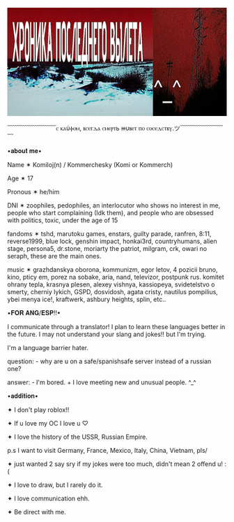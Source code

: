  ![Model](https://github.com/KOMMERCHESKYY/kommercheskyy/blob/main/1000300959222222.png)


  ﹋﹋﹋﹋﹋﹋﹋﹋ⲥ ⲕⲁύⲫⲟⲙ, ⲃⲥⲉⲅⲇⲁ ⲥⲙⲉⲣⲧь ⲿυⲃⲉⲧ ⲡⲟ ⲥⲟⲥⲉⲇⲥⲧⲃⲩ.ツ﹋﹋﹋﹋﹋﹋﹋﹋

   •𝐚𝐛𝐨𝐮𝐭 𝐦𝐞•

Name ✶ Komiloj(n) / Kommerchesky (Komi or Kommerch)

Age ✶ 17

Pronous ✶ he/him

DNI ✶ zoophiles, pedophiles, an interlocutor who shows no interest in me, people who start complaining (Idk them), and people who are obsessed with politics, toxic, under the age of 15

fandoms ✶ tshd, marutoku games, enstars, guilty parade, ranfren, 8:11, reverse1999, blue lock, genshin impact, honkai3rd, countryhumans, alien stage, persona5, dr.stone, moriarty the patriot, milgram, crk, owari no seraph, these are the main ones.

music ✶ grazhdanskya oborona, kommunizm, egor letov, 4 pozicii bruno, kino, pticy em, porez na sobake, aria, nand, televizor, postpunk rus. komitet ohrany tepla, krasnya plesen, alexey vishnya, kassiopeya, svidetelstvo o smerty, cherniy lykich, GSPD, dosvidosh, agata cristy, nautilus pompilius, ybei menya ice!, kraftwerk, ashbury heights, splin, etc..


•𝐅𝐎𝐑 𝐀𝐍𝐆/𝐄𝐒𝐏!!•

I communicate through a translator! I plan to learn these languages better in the future. I may not understand your slang and jokes!! but I'm trying.

I'm a language barrier hater.

question: - why are u on a safe/spanishsafe server instead of a russian one?

answer: - I'm bored. + I love meeting new and unusual people. ^_^


•𝐚𝐝𝐝𝐢𝐭𝐢𝐨𝐧•


✦ I don't play roblox!!

✦ If u love my OC I love u ♡

✦ I love the history of the USSR, Russian Empire.

p.s I want to visit Germany, France, Mexico, Italy, China, Vietnam, pls/

✦ just wanted 2 say sry if my jokes were too much, didn't mean 2 offend u! :(

✦ I love to draw, but I rarely do it.

✦ I love communication ehh.

✦ Be direct with me.

